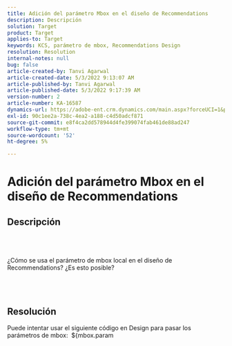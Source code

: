 ```yaml
---
title: Adición del parámetro Mbox en el diseño de Recommendations
description: Descripción
solution: Target
product: Target
applies-to: Target
keywords: KCS, parámetro de mbox, Recommendations Design
resolution: Resolution
internal-notes: null
bug: false
article-created-by: Tanvi Agarwal
article-created-date: 5/3/2022 9:13:07 AM
article-published-by: Tanvi Agarwal
article-published-date: 5/3/2022 9:17:39 AM
version-number: 2
article-number: KA-16587
dynamics-url: https://adobe-ent.crm.dynamics.com/main.aspx?forceUCI=1&pagetype=entityrecord&etn=knowledgearticle&id=c1d4563a-c1ca-ec11-a7b5-6045bd00dca1
exl-id: 90c1ee2a-738c-4ea2-a188-c4d50adcf871
source-git-commit: e8f4ca2dd578944d4fe399074fab461de88ad247
workflow-type: tm+mt
source-wordcount: '52'
ht-degree: 5%

---
```


# Adición del parámetro Mbox en el diseño de Recommendations

## Descripción

<br><br><br>¿Cómo se usa el parámetro de mbox local en el diseño de Recommendations? ¿Es esto posible? 
<br> <br><br><br>

## Resolución


Puede intentar usar el siguiente código en Design para pasar los parámetros de mbox:  \${mbox.param

